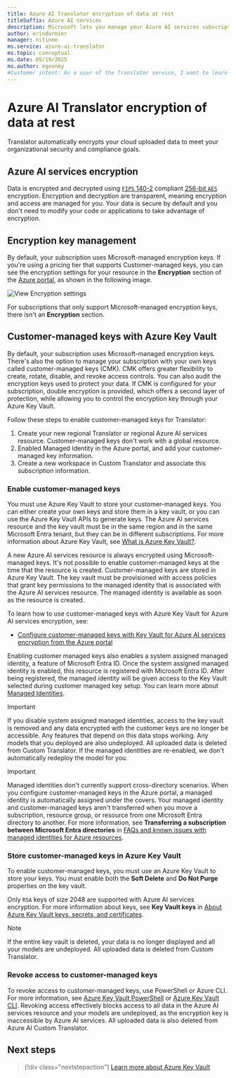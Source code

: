 ```yaml
---
title: Azure AI Translator encryption of data at rest
titleSuffix: Azure AI services
description: Microsoft lets you manage your Azure AI services subscriptions with your own keys, called customer-managed keys (CMK). This article covers data encryption at rest for Azure AI Translator, and how to enable and manage CMK. 
author: erindormier
manager: nitinme
ms.service: azure-ai-translator
ms.topic: conceptual
ms.date: 05/19/2025
ms.author: egeaney
#Customer intent: As a user of the Translator service, I want to learn how encryption at rest works.
---
```


# Azure AI Translator encryption of data at rest

Translator automatically encrypts your cloud uploaded data to meet your organizational security and compliance goals.

## Azure AI services encryption

Data is encrypted and decrypted using [`FIPS` 140-2](https://en.wikipedia.org/wiki/FIPS_140-2) compliant [256-bit `AES`](https://en.wikipedia.org/wiki/Advanced_Encryption_Standard) encryption. Encryption and decryption are transparent, meaning encryption and access are managed for you. Your data is secure by default and you don't need to modify your code or applications to take advantage of encryption.

## Encryption key management

By default, your subscription uses Microsoft-managed encryption keys. If you're using a pricing tier that supports Customer-managed keys, you can see the encryption settings for your resource in the **Encryption** section of the [Azure portal](https://portal.azure.com), as shown in the following image.

![View Encryption settings](../../../media/cognitive-services-encryption/encryptionblade.png)

For subscriptions that only support Microsoft-managed encryption keys, there isn't an **Encryption** section.

## Customer-managed keys with Azure Key Vault

By default, your subscription uses Microsoft-managed encryption keys. There's also the option to manage your subscription with your own keys called customer-managed keys (CMK). CMK offers greater flexibility to create, rotate, disable, and revoke access controls. You can also audit the encryption keys used to protect your data. If CMK is configured for your subscription, double encryption is provided, which offers a second layer of protection, while allowing you to control the encryption key through your Azure Key Vault.

Follow these steps to enable customer-managed keys for Translator:

1. Create your new regional Translator or regional Azure AI services resource. Customer-managed keys don't work with a global resource.
2. Enabled Managed Identity in the Azure portal, and add your customer-managed key information.
3. Create a new workspace in Custom Translator and associate this subscription information.

### Enable customer-managed keys

You must use Azure Key Vault to store your customer-managed keys. You can either create your own keys and store them in a key vault, or you can use the Azure Key Vault APIs to generate keys. The Azure AI services resource and the key vault must be in the same region and in the same Microsoft Entra tenant, but they can be in different subscriptions. For more information about Azure Key Vault, see [What is Azure Key Vault?](/azure/key-vault/general/overview).

A new Azure AI services resource is always encrypted using Microsoft-managed keys. It's not possible to enable customer-managed keys at the time that the resource is created. Customer-managed keys are stored in Azure Key Vault. The key vault must be provisioned with access policies that grant key permissions to the managed identity that is associated with the Azure AI services resource. The managed identity is available as soon as the resource is created.

To learn how to use customer-managed keys with Azure Key Vault for Azure AI services encryption, see:

- [Configure customer-managed keys with Key Vault for Azure AI services encryption from the Azure portal](../../../Encryption/cognitive-services-encryption-keys-portal.md)

Enabling customer managed keys also enables a system assigned managed identity, a feature of Microsoft Entra ID. Once the system assigned managed identity is enabled, this resource is registered with Microsoft Entra ID. After being registered, the managed identity will be given access to the Key Vault selected during customer managed key setup. You can learn more about [Managed Identities](/azure/active-directory/managed-identities-azure-resources/overview).

> [!IMPORTANT]
> If you disable system assigned managed identities, access to the key vault is removed and any data encrypted with the customer keys are no longer be accessible. Any features that depend on this data stops working. Any models that you deployed are also undeployed. All uploaded data is deleted from Custom Translator. If the managed identities are re-enabled, we don't automatically redeploy the model for you.

> [!IMPORTANT]
> Managed identities don't currently support cross-directory scenarios. When you configure customer-managed keys in the Azure portal, a managed identity is automatically assigned under the covers. Your managed identity and customer-managed keys aren't transferred when you move a subscription, resource group, or resource from one Microsoft Entra directory to another. For more information, see **Transferring a subscription between Microsoft Entra directories** in [FAQs and known issues with managed identities for Azure resources](/azure/active-directory/managed-identities-azure-resources/known-issues#transferring-a-subscription-between-azure-ad-directories).  

### Store customer-managed keys in Azure Key Vault

To enable customer-managed keys, you must use an Azure Key Vault to store your keys. You must enable both the **Soft Delete** and **Do Not Purge** properties on the key vault.

Only `RSA` keys of size 2048 are supported with Azure AI services encryption. For more information about keys, see **Key Vault keys** in [About Azure Key Vault keys, secrets, and certificates](/azure/key-vault/general/about-keys-secrets-certificates).

> [!NOTE]
> If the entire key vault is deleted, your data is no longer displayed and all your models are undeployed. All uploaded data is deleted from Custom Translator. 

### Revoke access to customer-managed keys

To revoke access to customer-managed keys, use PowerShell or Azure CLI. For more information, see [Azure Key Vault PowerShell](/powershell/module/az.keyvault//) or [Azure Key Vault CLI](/cli/azure/keyvault). Revoking access effectively blocks access to all data in the Azure AI services resource and your models are undeployed, as the encryption key is inaccessible by Azure AI services. All uploaded data is also deleted from Azure AI Custom Translator.

## Next steps

> [!div class="nextstepaction"]
> [Learn more about Azure Key Vault](/azure/key-vault/general/overview)
